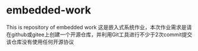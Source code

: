 # embedded-work
This is repository of embedded work
这是嵌入式系统作业，本次作业需求是请在github或gitee上创建一个开源仓库，并利用Git工具进行不少于2次commit提交
该仓库没有使用任何开源协议
